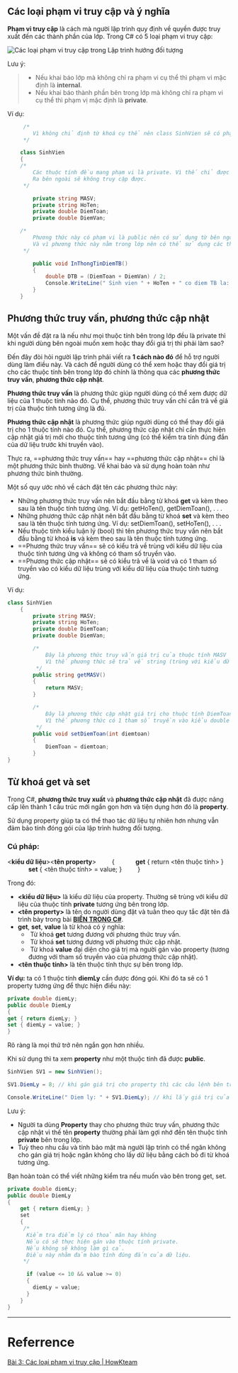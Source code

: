 ## Các loại phạm vi truy cập và ý nghĩa
**Phạm vi truy cập** là cách mà người lập trình quy định về quyền được truy xuất đến các thành phần của lớp.
Trong C# có 5 loại phạm vi truy cập:

![Các loại phạm vi truy cập trong Lập trình hướng đối tượng](https://f.howkteam.vn/Upload/cke/images/2_IMAGE%20TUTORIAL/1_C%23_AutoC%23/4_C%23%20H%C6%B0%E1%BB%9Bng%20%C4%91%E1%BB%91i%20t%C6%B0%E1%BB%A3ng%20(OOP)/B03_Ca%CC%81c%20loa%CC%A3i%20pha%CC%A3m%20vi%20truy%20c%C3%A2%CC%A3p%20L%C3%A2%CC%A3p%20tri%CC%80nh%20OOP/1_Ca%CC%81c%20loa%CC%A3i%20pha%CC%A3m%20vi%20truy%20c%C3%A2%CC%A3p%20trong%20L%C3%A2%CC%A3p%20tri%CC%80nh%20h%C6%B0%C6%A1%CC%81ng%20%C4%91%C3%B4%CC%81i%20t%C6%B0%C6%A1%CC%A3ng_Howkteam_com.png)

Lưu ý:

>-   Nếu khai báo lớp mà không chỉ ra phạm vi cụ thể thì phạm vi mặc định là **internal**.
>-  Nếu khai báo thành phần bên trong lớp mà không chỉ ra phạm vi cụ thể thì phạm vị mặc định là **private**.


Ví dụ:
````cs
	 /*
		Vì không chỉ định từ khoá cụ thể nên class SinhVien sẽ có phạm vi là internal.
	 */

    class SinhVien
    {
	/*
		Các thuộc tính đều mang phạm vi là private. Vì thế chỉ được sử dụng nội bộ trong class
		Ra bên ngoài sẽ không truy cập được.
	 */

        private string MASV;
        private string HoTen;
        private double DiemToan;
        private double DiemVan;

	/*
		Phương thức này có phạm vi là public nên có sử dụng từ bên ngoài.
		Và vì phương thức này nằm trong lớp nên có thể sử dụng các thuộc tính private ở trên.
	 */

        public void InThongTinDiemTB()
        {
            double DTB = (DiemToan + DiemVan) / 2;
            Console.WriteLine(" Sinh vien " + HoTen + " co diem TB la: " + DTB);
        }
    }
````


## Phương thức truy vấn, phương thức cập nhật

Một vấn đề đặt ra là nếu như mọi thuộc tính bên trong lớp đều là private thì khi người dùng bên ngoài muốn xem hoặc thay đổi giá trị thì phải làm sao?

Đến đây đòi hỏi người lập trình phải viết ra **1 cách nào đó** để hỗ trợ người dùng làm điều này. Và cách để người dùng có thể xem hoặc thay đổi giá trị cho các thuộc tính bên trong lớp đó chính là thông qua các **phương thức truy vấn**, **phương thức cập nhật**.

**Phương thức truy vấn** là phương thức giúp người dùng có thể xem được dữ liệu của 1 thuộc tính nào đó. Cụ thể, phương thức truy vấn chỉ cần trả về giá trị của thuộc tính tương ứng là đủ.

**Phương thức cập nhật** là phương thức giúp người dùng có thể thay đổi giá trị cho 1 thuộc tính nào đó. Cụ thể, phương thức cập nhật chỉ cần thực hiện cập nhật giá trị mới cho thuộc tính tương ứng (có thể kiểm tra tính đúng đắn của dữ liệu trước khi truyền vào).

Thực ra, ==phương thức truy vấn== hay ==phương thức cập nhật== chỉ là một phương thức bình thường. Về khai báo và sử dụng hoàn toàn như phương thức bình thường.

Một số quy ước nhỏ về cách đặt tên các phương thức này:

-   Những phương thức truy vấn nên bắt đầu bằng từ khoá **get** và kèm theo sau là tên thuộc tính tương ứng. Ví dụ: getHoTen(), getDiemToan(), . . .
-   Những phương thức cập nhật nên bắt đầu bằng từ khoá **set** và kèm theo sau là tên thuộc tính tương ứng. Ví dụ: setDiemToan(), setHoTen(), . . .
-   Nếu thuộc tính kiểu luận lý (bool) thì tên phương thức truy vấn nên bắt đầu bằng từ khoá **is** và kèm theo sau là tên thuộc tính tương ứng.
-   ==Phương thức truy vấn== sẽ có kiểu trả về trùng với kiểu dữ liệu của thuộc tính tương ứng và không có tham số truyền vào.
-   ==Phương thức cập nhật== sẽ có kiểu trả về là void và có 1 tham số truyền vào có kiểu dữ liệu trùng với kiểu dữ liệu của thuộc tính tương ứng.

Ví dụ:

````cs
class SinhVien
    {
        private string MASV;
        private string HoTen;
        private double DiemToan;
        private double DiemVan;

        /*
            Đây là phương thức truy vấn giá trị của thuộc tính MASV
            Vì thế phương thức sẽ trả về string (trùng với kiểu dữ liệu của thuộc tính MASV)
         */
        public string getMASV()
        {
            return MASV;
        }

        /*
            Đây là phương thức cập nhật giá trị cho thuộc tính DiemToan
            Vì thế phương thức có 1 tham số truyền vào kiểu double trùng với kiểu của DiemToan.
         */
        public void setDiemToan(int diemtoan)
        {
            DiemToan = diemtoan;
        }
}
````

## Từ khoá get và set
Trong C#, **phương thức truy xuất** và **phương thức cập nhật** đã được nâng cấp lên thành 1 cấu trúc mới ngắn gọn hơn và tiện dụng hơn đó là **property**.

Sử dụng property giúp ta có thể thao tác dữ liệu tự nhiên hơn nhưng vẫn đảm bảo tính đóng gói của lập trình hướng đối tượng.

### Cú pháp:
>
<**kiểu dữ liệu**><**tên property**>
        {
            **get** { return <tên thuộc tính> }
            **set** { <tên thuộc tính> = value; }
        }
		
		
Trong đó:

-   **<kiểu dữ liệu>** là kiểu dữ liệu của property. Thường sẽ trùng với kiểu dữ liệu của thuộc tính **private** tương ứng bên trong lớp.
-   **<tên property>** là tên do người dùng đặt và tuân theo quy tắc đặt tên đã trình bày trong bài **[BIẾN TRONG C#](https://www.howkteam.vn/Course/Khoa-hoc-lap-trinh-C-can-ban/Bien-trong-C-52)**.
-   **get**, **set**, **value** là từ khoá có ý nghĩa:
    -    Từ khoá **get** tương đương với phương thức truy vấn.
    -    Từ khoá **set** tương đương với phương thức cập nhật.
    -    Từ khoá **value** đại diện cho giá trị mà người gán vào property (tương đương với tham số truyền vào của phương thức cập nhật).
-   **<tên thuộc tính>** là tên thuộc tính thực sự bên trong lớp.

**Ví dụ:** ta có 1 thuộc tính **diemLy** cần được đóng gói. Khi đó ta sẽ có 1 property tương ứng để thực hiện điều này:

````cs
private double diemLy;
public double DiemLy
{
get { return diemLy; }
set { diemLy = value; }
}
````

Rõ ràng là mọi thứ trở nên ngắn gọn hơn nhiều.

Khi sử dụng thì ta xem **property** như một thuộc tính đã được **public**.

````cs
SinhVien SV1 = new SinhVien();

SV1.DiemLy = 8; // khi gán giá trị cho property thì các câu lệnh bên trong set sẽ được thực hiện

Console.WriteLine(" Diem ly: " + SV1.DiemLy); // khi lấy giá trị của property thì các câu lệnh bên trong get sẽ được thực hiện.
````

Lưu ý:

-   Người ta dùng **Property** thay cho phương thức truy vấn, phương thức cập nhật vì thế tên **property** thường phải làm gợi nhớ đến tên thuộc tính **private** bên trong lớp.
-   Tuỳ theo nhu cầu và tính bảo mật mà người lập trình có thể ngăn không cho gán giá trị hoặc ngăn không cho lấy dữ liệu bằng cách bỏ đi từ khoá tương ứng.

Bạn hoàn toàn có thể viết những kiểm tra nếu muốn vào bên trong get, set.

````cs
private double diemLy;
public double DiemLy
{
    get { return diemLy; }
    set
    {
     /*
      Kiểm tra điểm lý có thoả mãn hay không
      Nếu có sẽ thực hiện gán vào thuộc tính private.
      Nếu không sẽ không làm gì cả.
      Điều này nhằm đảm bào tính đúng đắn của dữ liệu.
     */

      if (value <= 10 && value >= 0)
      {
        diemLy = value;
      }
    }
}
````

---
# Referrence

[Bài 3: Các loại phạm vi truy cập | HowKteam](https://www.howkteam.vn/course/lap-trinh-oop-voi-c/cac-loai-pham-vi-truy-cap-trong-lap-trinh-huong-doi-tuong-1373)